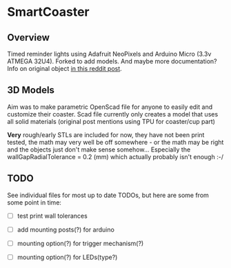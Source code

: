 # SmartCoaster

## Overview

Timed reminder lights using Adafruit NeoPixels and Arduino Micro (3.3v ATMEGA 32U4). Forked to add models. And maybe more documentation? Info on original object [in this reddit post](https://www.reddit.com/r/3Dprinting/comments/ofcp4t/i_kept_forgetting_to_drink_my_water_while_working/h4cs1ja/).

## 3D Models

Aim was to make parametric OpenScad file for anyone to easily edit and customize their coaster. Scad file currently only creates a model that uses all solid materials (original post mentions using TPU for coaster/cup part) 

**Very** rough/early STLs are included for now, they have not been print tested, the math may very well be off somewhere - or the math may be right and the objects just don't make sense somehow... Especially the wallGapRadialTolerance = 0.2 (mm) which actually probably isn't enough :-/

## TODO

See individual files for most up to date TODOs, but here are some from some point in time:

- [ ] test print wall tolerances
- [ ] add mounting posts(?) for arduino
- [ ] mounting option(?) for trigger mechanism(?)
- [ ] mounting option(?) for LEDs(type?)

